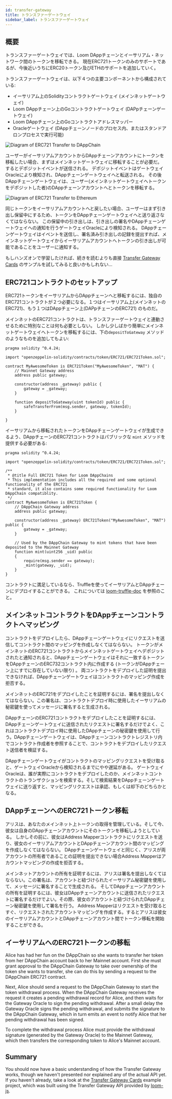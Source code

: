 ```yaml
---
id: transfer-gateway
title: トランスファーゲートウェイ
sidebar_label: トランスファーゲートウェイ
---
```

## 概要

トランスファーゲートウェイでは、Loom DAppチェーンとイーサリアム・ネットワーク間のトークンを移転できる。 現在ERC721トークンのみのサポートであるが、今後近いうちにERC20トークン及びETHのサポートを追加していく。

トランスファーゲートウェイは、以下４つの主要コンポーネントから構成されている:

- イーサリアム上のSolidityコントラクトゲートウェイ (メインネットゲートウェイ)
- Loom DAppチェーン上のGoコントラクトゲートウェイ (DAPpチェーンゲートウェイ)
- Loom DAppチェーン上のGoコントラクトアドレスマッパー
- Oracleゲートウェイ (DAppチェーンノードのプロセス内、またはスタンドアロンプロセスで実行可能)

![Diagram of ERC721 Transfer to DAppChain](/developers/img/transfer-gateway-erc721-to-dappchain.png)

ユーザーがイーサリアムアカウントからDAppチェーンアカウントにトークンを移転したい場合、まずはメインネットゲートウェイに移転することが必要だ。 するとデポジットイベントが送信される。 デポジットイベントはゲートウェイOracleにより検知され、DAppチェーンゲートウェイへと転送される。 その後DAppチェーンゲートウェイは、ユーザー(メインネットゲートウェイへトークンをデポジットした者)のDAppチェーンアカウントへとトークンを移転する。

![Diagram of ERC721 Transfer to Ethereum](/developers/img/transfer-gateway-erc721-to-ethereum.png)

同じトークンをイーサリアムアカウントへと戻したい場合、ユーザーはまず引き出し保留中にするため、トークンをDAppチェーンゲートウェイへと送り返さなくてはならない。 この保留中の引き出しは、引き出しの署名やDAppチェーンゲートウェイへの通知を行うゲートウェイOracleにより検知される。 DAppチェーンゲートウェイはイベントを送信し、署名済み引き出しの記録を提出すれば、メインネットゲートウェイからイーサリアムアカウントへトークンの引き出しが可能であることをユーザーに通知する。

もしハンズオンで学習したければ、続きを読むよりも直接 [Transfer Gateway Cards](https://github.com/loomnetwork/cards-gateway-example) のサンプルを試してみると良いかもしれない...

## ERC721コントラクトのセットアップ

ERC721トークンをイーサリアムからDAppチェーンへと移転するには、独自のERC721コントラクトが２つ必要になる。１つはイーサリアム上(メインネットのERC721)、もう１つはDAppチェーン上(DAPpチェーンのERC721) のものだ。

メインネットのERC721コントラクトは、トランスファーゲートウェイと連動させるために特別なことは何も必要としない。 しかし少しばかり簡単にメインネットゲートウェイへトークンを移転するには、下の`depositToGateway` メソッドのようなものを追加してもよい:

```solidity
pragma solidity ^0.4.24;

import "openzeppelin-solidity/contracts/token/ERC721/ERC721Token.sol";

contract MyAwesomeToken is ERC721Token("MyAwesomeToken", "MAT") {
    // Mainnet Gateway address
    address public gateway;

    constructor(address _gateway) public {
        gateway = _gateway;
    }

    function depositToGateway(uint tokenId) public {
        safeTransferFrom(msg.sender, gateway, tokenId);
    }

}
```

イーサリアムから移転されたトークンをDAppチェーンゲートウェイが生成できるよう、DAppチェーンのERC721コントラクトはパブリックな `mint` メソッドを提供する必要がある:

```solidity
pragma solidity ^0.4.24;

import "openzeppelin-solidity/contracts/token/ERC721/ERC721Token.sol";

/**
 * @title Full ERC721 Token for Loom DAppChains
 * This implementation includes all the required and some optional functionality of the ERC721
 * standard, it also contains some required functionality for Loom DAppChain compatiblity.
 */
contract MyAwesomeToken is ERC721Token {
    // DAppChain Gateway address
    address public gateway;

    constructor(address _gateway) ERC721Token("MyAwesomeToken", "MAT") public {
        gateway = _gateway;
    }

    // Used by the DAppChain Gateway to mint tokens that have been deposited to the Mainnet Gateway
    function mint(uint256 _uid) public
    {
        require(msg.sender == gateway);
        _mint(gateway, _uid);
    }
}
```

コントラクトに満足しているなら、Truffleを使ってイーサリアムとDAppチェーンにデプロイすることができる。 これについては [loom-truffle-doc](web3js-loom-provider-truffle.html) を参照のこと。

## メインネットコントラクトをDAppチェーンコントラクトへマッピング

コントラクトをデプロイしたら、DAppチェーンゲートウェイにリクエストを送信してコントラクト間のマッピングを作成しなくてはならない。 トークンがメインネットのERC721コントラクトからメインネットゲートウェイへデポジットされたと通知されると、DAppチェーンゲートウェイはそれに一致するトークンをDAppチェーンのERC732コントラクト内に作成する (トークンがDAppチェーン上にすでに存在していない限り) 。 両コントラクトをデプロイした証明を提出できなければ、DAppチェーンゲートウェイはコントラクトのマッピング作成を拒否する。

メインネットのERC721をデプロイしたことを証明するには、署名を提出しなくてはならない。この署名は、コントラクトデプロイ時に使用したイーサリアムの秘密鍵を使ってメッセージに署名すると生成される。

DAppチェーンのERC721コントラクトをデプロイしたことを証明するには、DAppチェーンゲートウェイに送信されたリクエストに署名するだけでよく、これはコントラクトデプロイ時に使用したDAppチェーンの秘密鍵を使用して行う。DAppチェーンゲートウェイは、DAppチェーンコントラクトレジストリ内でコントラクト作成者を参照することで、コントラクトをデプロイしたリクエスト送信者を検証する。

DAppチェーンゲートウェイがコントラクトのマッピングリクエストを受け取ると、ゲートウェイOracleから検知されるまでにやや遅延がある。 ゲートウェイOracleは、誰が実際にコントラクトをデプロイしたのか、メインネットコントラクトのトランザクションを検索する。そして検索結果をDAppチェーンゲートウェイに送り返すと、マッピングリクエストは承認、もしくは却下のどちらかとなる。

## DAppチェーンへのERC721トークン移転

アリスは、あなたのメインネット上トークンの取得を管理している。そして今、彼女は自身のDAppチェーンアカウントにそのトークンを移転しようとしている。 しかしその前に、彼女はAddress Mapperコントラクトにリクエストを送り、彼女のイーサリアムアカウントとDAppチェーンアカウント間のマッピングを作成しなくてはならない。 DAppチェーンゲートウェイと同じく、アリスが両アカウントの所有者であることの証明を提出できない場合Address Mapperはアカウントマッピングの作成を拒否する。

メインネットアカウントの所有を証明するには、アリスは署名を提出しなくてはならない。この署名は、アカウントと紐づけられたイーサリアム秘密鍵を使用して、メッセージに署名することで生成される。 そしてDAppチェーンアカウントの所有を証明するには、彼女はDAppチェーンアカウントに送信されたリクエストに署名するだけでよい。その際、彼女のアカウントと紐づけられたDAppチェーン秘密鍵を使用して署名を行う。 Address Mapperはリクエストを受け取るとすぐ、リクエストされたアカウントマッピングを作成する。するとアリスは彼女のイーサリアムアカウントとDAppチェーンアカウント間でトークン移転を開始することができる。

## イーサリアムへのERC721トークンの移転

Alice has had her fun on the DAppChain so she wants to transfer her token from her DAppChain account back to her Mainnet account. First she must grant approval to the DAppChain Gateway to take over ownership of the token she wants to transfer, she can do this by sending a request to the DAppChain ERC721 contract.

Next, Alice should send a request to the DAppChain Gateway to start the token withdrawal process. When the DAppChain Gateway receives the request it creates a pending withdrawal record for Alice, and then waits for the Gateway Oracle to sign the pending withdrawal. After a small delay the Gateway Oracle signs the pending withdrawal, and submits the signature to the DAppChain Gateway, which in turn emits an event to notify Alice that her pending withdrawal has been signed.

To complete the withdrawal process Alice must provide the withdrawal signature (generated by the Gateway Oracle) to the Mainnet Gateway, which then transfers the corresponding token to Alice's Mainnet account.

## Summary

You should now have a basic understanding of how the Transfer Gateway works, though we haven't presented nor explained any of the actual API yet. If you haven't already, take a look at the [Transfer Gateway Cards](https://github.com/loomnetwork/cards-gateway-example) example project, which was built using the Transfer Gateway API provided by [loom-js](https://github.com/loomnetwork/loom-js).